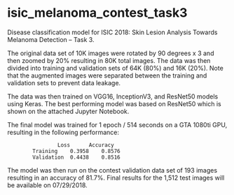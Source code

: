 # isic_melanoma_contest_task3

Disease classification model for ISIC 2018: Skin Lesion Analysis Towards Melanoma Detection – Task 3.

The original data set of 10K images were rotated by 90 degrees x 3 and then zoomed by 20% resulting in 80K total images. The data was then divided into training and validation sets of 64K (80%) and 16K (20%). Note that the augmented images were separated between the training and validation sets to prevent data leakage.

The data was then trained on VGG16, InceptionV3, and ResNet50 models using Keras. The best performing model was based on ResNet50 which is shown on the attached Jupyter Notebook.

The final model was trained for 1 epoch / 514 seconds on a GTA 1080ti GPU, resulting in the following performance:

					Loss	  Accuracy
			Training	0.3958	  0.8576
			Validation	0.4438	  0.8516

The model was then run on the contest validation data set of 193 images resulting in an accuracy of 81.7%. Final results for the 1,512 test images will be available on 07/29/2018.
